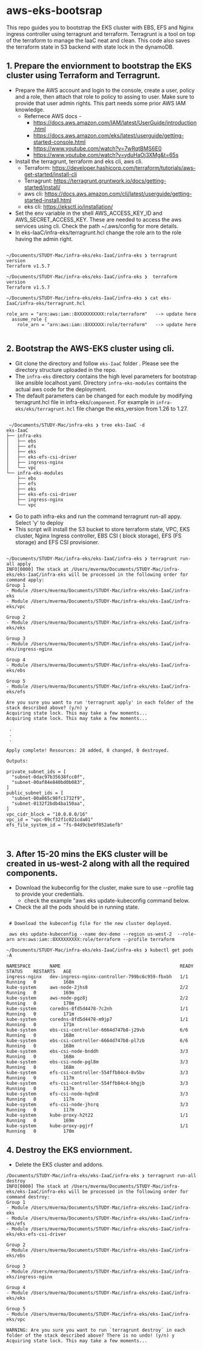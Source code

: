 # aws-eks-bootsrap
This repo guides you to bootstrap the EKS cluster with EBS, EFS and Nginx ingress controller using terragrunt and terraform.  Terragrunt is a tool on top of the terraform to manage the IaaC neat and clean. This code also saves the terraform state in S3 backend with state lock in the dynamoDB.

## 1. Prepare the enviornment to bootstrap the EKS cluster using Terraform and Terragrunt.


- Prepare the AWS account and login to the console, create a user, policy and a role, then attach that role to policy to assing to user. Make sure to provide that user admin rights. This part needs some prior AWS IAM knowledge.
  * Refernece AWS docs -
    * https://docs.aws.amazon.com/IAM/latest/UserGuide/introduction.html
    * https://docs.aws.amazon.com/eks/latest/userguide/getting-started-console.html
    * https://www.youtube.com/watch?v=7wRqtBMS6E0
    * https://www.youtube.com/watch?v=yduHaOj3XMg&t=65s
- Install the terragrunt, terraform and eks cli, aws cli.
  * Terraform:  https://developer.hashicorp.com/terraform/tutorials/aws-get-started/install-cli
  * Terragrunt:  https://terragrunt.gruntwork.io/docs/getting-started/install/
  * aws cli:  https://docs.aws.amazon.com/cli/latest/userguide/getting-started-install.html
  * eks cli:  https://eksctl.io/installation/
- Set the env variable in the shell AWS_ACCESS_KEY_ID and AWS_SECRET_ACCESS_KEY. These are needed to access the aws services using cli. Check the path  ~/.aws/config for more details. 
- In eks-IaaC/infra-eks/terragrunt.hcl change the role arn to the role having the admin right. 

```

~/Documents/STUDY-Mac/infra-eks/eks-IaaC/infra-eks ❯ terragrunt version           
Terraform v1.5.7
                                 
~/Documents/STUDY-Mac/infra-eks/eks-IaaC/infra-eks ❯  terraform version                                                
Terraform v1.5.7

~/Documents/STUDY-Mac/infra-eks/eks-IaaC/infra-eks ❯ cat eks-IaaC/infra-eks/terragrunt.hcl

role_arn = "arn:aws:iam::8XXXXXXXXXX:role/terraform"   --> update here 
  assume_role {
    role_arn = "arn:aws:iam::8XXXXXX:role/terraform"   --> update here


```

## 2. Bootstrap the AWS-EKS cluster using cli. 


- Git clone the directory and follow `eks-IaaC` folder . Please see the directory structure uploaded in the repo. 
- The  `infra-eks` directory contains the high level parameters for bootstrap like ansible localhost.yaml. Directory `infra-eks-modules` contains the actual aws code for the deployment.
- The default parameters can be changed for each module by modifying terragrunt.hcl file in infra-eks/`component`. For example 
  in `infra-eks/eks/terragrunt.hcl` file change the eks_version from 1.26 to 1.27. 

```

 ~/Documents/STUDY-Mac/infra-eks ❯ tree eks-IaaC -d                                                                                  
eks-IaaC
├── infra-eks
│   ├── ebs
│   ├── efs
│   ├── eks
│   ├── eks-efs-csi-driver
│   ├── ingress-nginx
│   └── vpc
└── infra-eks-modules
    ├── ebs
    ├── efs
    ├── eks
    ├── eks-efs-csi-driver
    ├── ingress-nginx
    └── vpc
```
- Go to path infra-eks and run the command terragrunt run-all appy. Select 'y' to deploy 
- This script will install the S3 bucket to store terraform state, VPC, EKS cluster, Nginx Ingress controller, EBS CSI
  ( block storage), EFS (FS storage) and EFS CSI provisioner.

```

~/Documents/STUDY-Mac/infra-eks/eks-IaaC/infra-eks ❯ terragrunt run-all apply                                                       
INFO[0000] The stack at /Users/mverma/Documents/STUDY-Mac/infra-eks/eks-IaaC/infra-eks will be processed in the following order for command apply:
Group 1
- Module /Users/mverma/Documents/STUDY-Mac/infra-eks/eks-IaaC/infra-eks
- Module /Users/mverma/Documents/STUDY-Mac/infra-eks/eks-IaaC/infra-eks/vpc

Group 2
- Module /Users/mverma/Documents/STUDY-Mac/infra-eks/eks-IaaC/infra-eks/eks

Group 3
- Module /Users/mverma/Documents/STUDY-Mac/infra-eks/eks-IaaC/infra-eks/ingress-nginx

Group 4
- Module /Users/mverma/Documents/STUDY-Mac/infra-eks/eks-IaaC/infra-eks/ebs

Group 5
- Module /Users/mverma/Documents/STUDY-Mac/infra-eks/eks-IaaC/infra-eks/efs

Are you sure you want to run 'terragrunt apply' in each folder of the stack described above? (y/n) y
Acquiring state lock. This may take a few moments...
Acquiring state lock. This may take a few moments...

 .
 .
 .
 
Apply complete! Resources: 28 added, 0 changed, 0 destroyed.

Outputs:

private_subnet_ids = [
  "subnet-0dac97b35638fcc0f",
  "subnet-00af84e840bd0b083",
]
public_subnet_ids = [
  "subnet-00a065c98fc1732f9",
  "subnet-0132f2bdb4ba150aa",
]
vpc_cidr_block = "10.0.0.0/16"
vpc_id = "vpc-09cf32f1c021cda01"
efs_file_system_id = "fs-04d9cbe9f052a6efb"



```

## 3. After 15-20 mins the EKS cluster will be created in us-west-2 along with all the required components.

- Download the kubeconfig for the cluster, make sure to use --profile tag to provide your credentials.
  * check the example "aws eks update-kubeconfig command below.
- Check the all the pods should be in running state.


```
 
 # Download the kubeconfig file for the new cluster deployed.

 aws eks update-kubeconfig --name dev-demo --region us-west-2  --role-arn arn:aws:iam::8XXXXXXXXX:role/terraform --profile terraform

~/Documents/STUDY-Mac/infra-eks/eks-IaaC/infra-eks ❯ kubectl get pods -A  
                                                        
NAMESPACE       NAME                                            READY   STATUS    RESTARTS   AGE
ingress-nginx   dev-ingress-nginx-controller-799bc6c959-fbxbh   1/1     Running   0          168m
kube-system     aws-node-2jhs8                                  2/2     Running   0          169m
kube-system     aws-node-pgz8j                                  2/2     Running   0          170m
kube-system     coredns-8fd5d4478-7c2nh                         1/1     Running   0          171m
kube-system     coredns-8fd5d4478-m9jp7                         1/1     Running   0          171m
kube-system     ebs-csi-controller-6664d747b8-j29vb             6/6     Running   0          168m
kube-system     ebs-csi-controller-6664d747b8-pl7zb             6/6     Running   0          168m
kube-system     ebs-csi-node-bnddh                              3/3     Running   0          168m
kube-system     ebs-csi-node-pgl8m                              3/3     Running   0          168m
kube-system     efs-csi-controller-554ffb84c4-8v5bv             3/3     Running   0          117m
kube-system     efs-csi-controller-554ffb84c4-bhgjb             3/3     Running   0          117m
kube-system     efs-csi-node-hq5n8                              3/3     Running   0          117m
kube-system     efs-csi-node-jhsrq                              3/3     Running   0          117m
kube-system     kube-proxy-h2t22                                1/1     Running   0          169m
kube-system     kube-proxy-pgjrf                                1/1     Running   0          170m

```


## 4. Destroy the EKS enviornment. 


- Delete the EKS cluster and addons.

```
/Documents/STUDY-Mac/infra-eks/eks-IaaC/infra-eks ❯ terragrunt run-all destroy
INFO[0000] The stack at /Users/mverma/Documents/STUDY-Mac/infra-eks/eks-IaaC/infra-eks will be processed in the following order for command destroy:
Group 1
- Module /Users/mverma/Documents/STUDY-Mac/infra-eks/eks-IaaC/infra-eks
- Module /Users/mverma/Documents/STUDY-Mac/infra-eks/eks-IaaC/infra-eks/efs
- Module /Users/mverma/Documents/STUDY-Mac/infra-eks/eks-IaaC/infra-eks/eks-efs-csi-driver

Group 2
- Module /Users/mverma/Documents/STUDY-Mac/infra-eks/eks-IaaC/infra-eks/ebs

Group 3
- Module /Users/mverma/Documents/STUDY-Mac/infra-eks/eks-IaaC/infra-eks/ingress-nginx

Group 4
- Module /Users/mverma/Documents/STUDY-Mac/infra-eks/eks-IaaC/infra-eks/eks

Group 5
- Module /Users/mverma/Documents/STUDY-Mac/infra-eks/eks-IaaC/infra-eks/vpc

WARNING: Are you sure you want to run `terragrunt destroy` in each folder of the stack described above? There is no undo! (y/n) y
Acquiring state lock. This may take a few moments...
```
